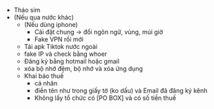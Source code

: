 - Tháo sim
- (Nếu qua nước khác)
	- (Nếu dùng iphone)
		- Cài đặt chung -> đổi ngôn ngữ, vùng, múi giờ
		- Fake VPN rồi mới 
	- Tải apk Tiktok nước ngoài
	- fake IP và check bằng whoer
	- Đăng ký bằng hotmail hoặc gmail
	- xóa bộ nhớ đệm, bộ nhớ và xóa ứng dụng
	- Khai báo thuế
		- cá nhân
		- điền tên như trong giấy tờ (ko dấu) và Email đã đăng ký kênh
		- Không lấy tổ chức có [PO BOX] và có số tiền thuế